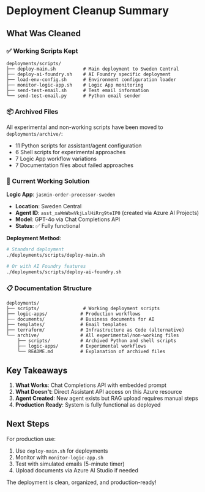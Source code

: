 # Deployment Cleanup Summary

## What Was Cleaned

### ✅ Working Scripts Kept
```
deployments/scripts/
├── deploy-main.sh          # Main deployment to Sweden Central
├── deploy-ai-foundry.sh    # AI Foundry specific deployment
├── load-env-config.sh      # Environment configuration loader
├── monitor-logic-app.sh    # Logic App monitoring
├── send-test-email.sh      # Test email information
└── send-test-email.py      # Python email sender
```

### 📦 Archived Files
All experimental and non-working scripts have been moved to `deployments/archive/`:
- 11 Python scripts for assistant/agent configuration
- 6 Shell scripts for experimental approaches
- 7 Logic App workflow variations
- 7 Documentation files about failed approaches

### 🔧 Current Working Solution

**Logic App**: `jasmin-order-processor-sweden`
- **Location**: Sweden Central
- **Agent ID**: `asst_xaWmWbwVkjLslHiRrg9teIP0` (created via Azure AI Projects)
- **Model**: GPT-4o via Chat Completions API
- **Status**: ✅ Fully functional

**Deployment Method**:
```bash
# Standard deployment
./deployments/scripts/deploy-main.sh

# Or with AI Foundry features
./deployments/scripts/deploy-ai-foundry.sh
```

### 📋 Documentation Structure

```
deployments/
├── scripts/                # Working deployment scripts
├── logic-apps/            # Production workflows
├── documents/             # Business documents for AI
├── templates/             # Email templates
├── terraform/             # Infrastructure as Code (alternative)
└── archive/               # All experimental/non-working files
    ├── scripts/           # Archived Python and shell scripts
    ├── logic-apps/        # Experimental workflows
    └── README.md          # Explanation of archived files
```

## Key Takeaways

1. **What Works**: Chat Completions API with embedded prompt
2. **What Doesn't**: Direct Assistant API access on this Azure resource
3. **Agent Created**: New agent exists but RAG upload requires manual steps
4. **Production Ready**: System is fully functional as deployed

## Next Steps

For production use:
1. Use `deploy-main.sh` for deployments
2. Monitor with `monitor-logic-app.sh`
3. Test with simulated emails (5-minute timer)
4. Upload documents via Azure AI Studio if needed

The deployment is clean, organized, and production-ready!